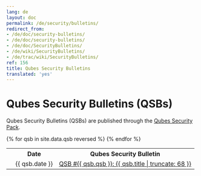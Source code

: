 ```yaml
---
lang: de
layout: doc
permalink: /de/security/bulletins/
redirect_from:
- /de/doc/security-bulletins/
- /de/doc/security-bulletins/
- /de/doc/SecurityBulletins/
- /de/wiki/SecurityBulletins/
- /de/trac/wiki/SecurityBulletins/
ref: 156
title: Qubes Security Bulletins
translated: 'yes'
---
```


Qubes Security Bulletins (QSBs)
===============================

Qubes Security Bulletins (QSBs) are published through the [Qubes Security Pack](/de/security/pack/).

<table>
  <tr>
    <th title="Anchor Link"><span class="fa fa-link"></span></th>
    <th>Date</th>
    <th>Qubes Security Bulletin</th>
  </tr>
{% for qsb in site.data.qsb reversed %}
  <tr id="{{ qsb.qsb }}">
    <td><a href="#{{ qsb.qsb }}" class="fa fa-link black-icon" title="Anchor link to QSB row: QSB #{{ qsb.qsb }}"></a></td>
    <td>{{ qsb.date }}</td>
    <td><a href="https://github.com/QubesOS/qubes-secpack/blob/master/QSBs/qsb-{{ qsb.qsb }}-{{ qsb.date | date: '%Y' }}.txt">QSB #{{ qsb.qsb }}: {{ qsb.title | truncate: 68 }}</a></td>
  </tr>
{% endfor %}
</table>